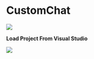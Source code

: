 # CustomChat

![](https://github.com/YoniProbeh/CustomChat/blob/master/Shared/img/overview-min.gif?raw=true)

**Load Project From Visual Studio**

![](https://github.com/YoniProbeh/CustomChat/blob/master/Shared/img/build-min.gif?raw=true)
